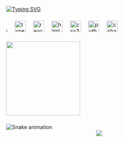 <!-- Typing animation header -->
[![Typing SVG](https://readme-typing-svg.herokuapp.com?font=Fira+Code&duration=3000&pause=1000&color=36BCF7&vCenter=true&width=800&lines=Hi+%F0%9F%91%8B!+My+name+is+Gunal+N;I'm+a+B.Tech+Student,+from+India)](https://git.io/typing-svg)

###

<!-- Tech stack icons -->
<div align="left">
  <img src="https://cdn.jsdelivr.net/gh/devicons/devicon/icons/javascript/javascript-original.svg" height="10" alt="javascript logo" />
  <img width="5" />
  <img src="https://cdn.jsdelivr.net/gh/devicons/devicon/icons/typescript/typescript-original.svg" height="30" alt="typescript logo" />
  <img width="12" />
  <img src="https://cdn.jsdelivr.net/gh/devicons/devicon/icons/react/react-original.svg" height="30" alt="react logo" />
  <img width="12" />
  <img src="https://cdn.jsdelivr.net/gh/devicons/devicon/icons/html5/html5-original.svg" height="30" alt="html5 logo" />
  <img width="12" />
  <img src="https://cdn.jsdelivr.net/gh/devicons/devicon/icons/css3/css3-original.svg" height="30" alt="css3 logo" />
  <img width="12" />
  <img src="https://cdn.jsdelivr.net/gh/devicons/devicon/icons/python/python-original.svg" height="30" alt="python logo" />
  <img width="12" />
  <img src="https://cdn.jsdelivr.net/gh/devicons/devicon/icons/csharp/csharp-original.svg" height="30" alt="csharp logo" />
</div>

###

<!-- Coding gif -->
<img align="left" src="https://media.tenor.com/GfSX-u7VGM4AAAAM/coding.gif" height="200" />

<br clear="both">

###

<!-- Snake animation -->
<img src="https://profile-readme-generator.com/assets/snake.svg" alt="Snake animation" />



<div align="center">
  <img src="https://profile-counter.glitch.me/Najas06/count.svg?"  />
</div>
